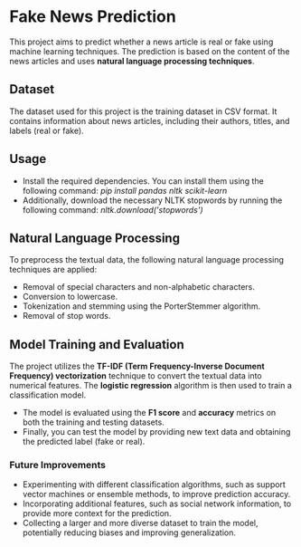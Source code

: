 # Fake News Prediction

This project aims to predict whether a news article is real or fake using machine learning techniques. The prediction is based on the content of the news articles and uses **natural language processing techniques**.

## Dataset

The dataset used for this project is the training dataset in CSV format. It contains information about news articles, including their authors, titles, and labels (real or fake).

## Usage

* Install the required dependencies. You can install them using the following command:
    _pip install pandas nltk scikit-learn_
* Additionally, download the necessary NLTK stopwords by running the following command:
    _nltk.download('stopwords')_

## Natural Language Processing

To preprocess the textual data, the following natural language processing techniques are applied:

* Removal of special characters and non-alphabetic characters.
* Conversion to lowercase.
* Tokenization and stemming using the PorterStemmer algorithm.
* Removal of stop words.

## Model Training and Evaluation

The project utilizes the **TF-IDF (Term Frequency-Inverse Document Frequency) vectorization** technique to convert the textual data into numerical features. The **logistic regression** algorithm is then used to train a classification model.

* The model is evaluated using the **F1 score** and **accuracy** metrics on both the training and testing datasets.
* Finally, you can test the model by providing new text data and obtaining the predicted label (fake or real).

### Future Improvements 

* Experimenting with different classification algorithms, such as support vector machines or ensemble methods, to improve prediction accuracy.
* Incorporating additional features, such as  social network information, to provide more context for the prediction.
* Collecting a larger and more diverse dataset to train the model, potentially reducing biases and improving generalization.

